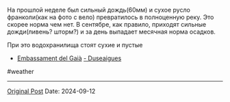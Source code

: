 На прошлой неделе был сильный дождь(60мм) и сухое русло франколи(как на фото с вело) превратилось в полноценную реку. Это скорее норма чем нет. В сентябре, как правило, приходят сильные дожди(ливень? шторм?) и за день выпадает месячная норма осадков.

При это водохранилища стоят сухие и пустые 
- [Embassament del Gaià](2393.md)
[- Duseaigues](1370.md)

#weather

---
[Original Post](https://t.me/lev2tarragona/2588)
Date: 2024-09-12
